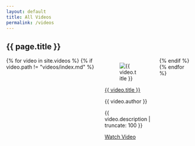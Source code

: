 ```yaml
---
layout: default
title: All Videos
permalink: /videos
---
```


<section class="section">
  <div class="container">
    <h1 class="title has-text-centered">{{ page.title }}</h1>
    <div class="columns is-multiline">
      {% for video in site.videos %}
        {% if video.path != "videos/index.md" %}
          <div class="column is-one-third">
            <div class="card">
              <div class="card-image">
                <figure class="image is-4by3">
                  <!-- Use a thumbnail image for the video -->
                  <img src="https://img.youtube.com/vi/{{ video.VideoId }}/hqdefault.jpg" alt="{{ video.title }}">
                </figure>
              </div>
              <div class="card-content">
                <div class="media">
                  <div class="media-content">
                    <p class="title is-4">
                      <a href="{{ video.url }}" class="has-text-dark">{{ video.title }}</a>
                    </p>
                    <p class="subtitle is-6">{{ video.author }}</p>
                  </div>
                </div>
                <div class="content">
                  <p>{{ video.description | truncate: 100 }}</p>
                  <a href="{{ video.url }}" class="button is-link is-small">Watch Video</a>
                </div>
              </div>
            </div>
          </div>
        {% endif %}
      {% endfor %}
    </div>
  </div>
</section>
